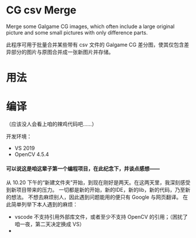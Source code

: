 # CG csv Merge 
Merge some Galgame CG images, which often include a large original picture and some small pictures with only difference parts.

此程序可用于批量合并某些带有 csv 文件的 Galgame CG 差分图，使其仅包含差异部分的图片与原图合并成一张新图片并存储。
# 用法

# 编译
（应该没人会看上咱的辣鸡代码吧……）

开发环境：
- VS 2019
- OpenCV 4.5.4


#### 可以说这是咱这辈子第一个编程项目，在此纪念下，并谈点感想——
从 10.20 下午的“新建文件夹”开始，到现在刚好是两天。在这两天里，我深刻感受到新项目带来的压力。
一切都是新的开始，新的IDE，新的lib，新的代码，乃至新的想法。
不想去麻烦别人，因此遇到问题能用的便只有 Google 与网页翻译。
在此简单列举下本人遇到的麻烦：
- vscode 不支持引用外部库文件，或者至少不支持 OpenCV 的引用；（困扰了咱一夜，第二天决定换成 VS）
- 
